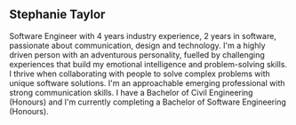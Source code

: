 ## Stephanie Taylor

Software Engineer with 4 years industry experience, 2 years in software, passionate about communication, design and technology. I'm a highly driven person with an adventurous personality, fuelled by challenging experiences that build my emotional intelligence and problem-solving skills. I thrive when collaborating with people to solve complex problems with unique software solutions. I'm an approachable emerging professional with strong communication skills. I have a Bachelor of Civil Engineering (Honours) and I'm currently completing a Bachelor of Software Engineering (Honours).
